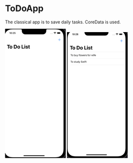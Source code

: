 # ToDoApp

The classical app is to save daily tasks. CoreData is used.

<img src="https://github.com/IgorArkhipovP/ToDoApp/blob/main/ToDoApp/ToDoApp/Assets.xcassets/Images/EmptyScreen.png" width="200">

<img src="https://github.com/IgorArkhipovP/ToDoApp/blob/main/ToDoApp/ToDoApp/Assets.xcassets/Images/ListOfTasks.png" width="200">
